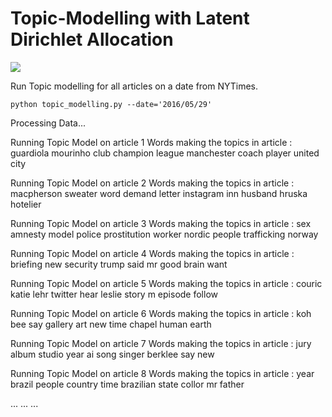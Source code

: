 # Topic-Modelling with Latent Dirichlet Allocation
![](https://www.oreilly.com/library/view/scala-machine-learning/9781788479042/assets/87d01601-71f3-4c34-9fbc-cf468d483985.png)

Run Topic modelling for all articles on a date from NYTimes.
```
python topic_modelling.py --date='2016/05/29'
 ```
Processing Data...


Running Topic Model on article 1
Words making the topics in article : guardiola mourinho club champion league manchester coach player united city


Running Topic Model on article 2
Words making the topics in article : macpherson sweater word demand letter instagram inn husband hruska hotelier


Running Topic Model on article 3
Words making the topics in article : sex amnesty model police prostitution worker nordic people trafficking norway


Running Topic Model on article 4
Words making the topics in article : briefing new security trump said mr good brain want


Running Topic Model on article 5
Words making the topics in article : couric katie lehr twitter hear leslie story m episode follow


Running Topic Model on article 6
Words making the topics in article : koh bee say gallery art new time chapel human earth


Running Topic Model on article 7
Words making the topics in article : jury album studio year ai song singer berklee say new


Running Topic Model on article 8
Words making the topics in article : year brazil people country time brazilian state collor mr father

...
...
...

```

